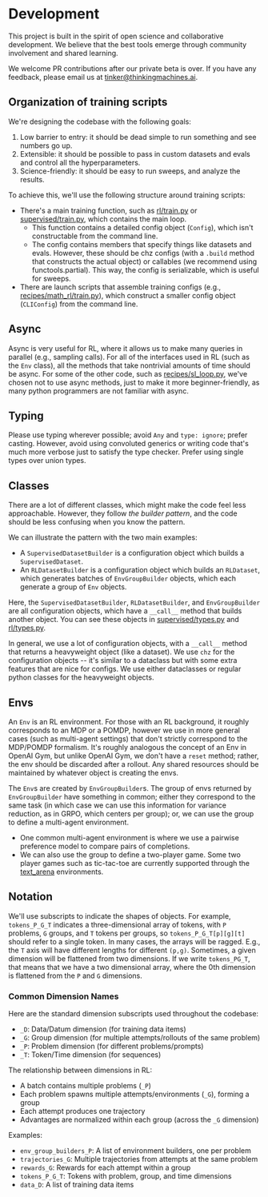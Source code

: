 # Development

This project is built in the spirit of open science and collaborative development. We believe that the best tools emerge through community involvement and shared learning.

We welcome PR contributions after our private beta is over. If you have any feedback, please email us at tinker@thinkingmachines.ai.

## Organization of training scripts

We're designing the codebase with the following goals:

1. Low barrier to entry: it should be dead simple to run something and see numbers go up.
2. Extensible: it should be possible to pass in custom datasets and evals and control all the hyperparameters.
3. Science-friendly: it should be easy to run sweeps, and analyze the results.

To achieve this, we'll use the following structure around training scripts:

- There's a main training function, such as [rl/train.py](tinker_cookbook/rl/train.py) or [supervised/train.py](tinker_cookbook/supervised/train.py), which contains the main loop.
    - This function contains a detailed config object (`Config`), which isn't constructable from the command line.
    - The config contains members that specify things like datasets and evals. However, these should be chz configs (with a `.build` method that constructs the actual object) or callables (we recommend using functools.partial). This way, the config is serializable, which is useful for sweeps.
- There are launch scripts that assemble training configs (e.g., [recipes/math_rl/train.py](tinker_cookbook/recipes/math_rl/train.py)), which construct a smaller config object (`CLIConfig`) from the command line.

## Async

Async is very useful for RL, where it allows us to make many queries in parallel (e.g., sampling calls). For all of the interfaces used in RL (such as the `Env` class), all the methods that take nontrivial amounts of time should be async. For some of the other code, such as [recipes/sl_loop.py](tinker_cookbook/recipes/sl_loop.py), we've chosen not to use async methods, just to make it more beginner-friendly, as many python programmers are not familiar with async.

## Typing

Please use typing wherever possible; avoid `Any` and `type: ignore`; prefer casting. However, avoid using convoluted generics or writing code that's much more verbose just to satisfy the type checker. Prefer using single types over union types.

## Classes

There are a lot of different classes, which might make the code feel less approachable. However, they follow *the builder pattern*, and the code should be less confusing when you know the pattern.

We can illustrate the pattern with the two main examples:

- A `SupervisedDatasetBuilder` is a configuration object which builds a `SupervisedDataset`.
- An `RLDatasetBuilder` is a configuration object which builds an `RLDataset`, which generates batches of `EnvGroupBuilder` objects, which each generate a group of `Env` objects.

Here, the `SupervisedDatasetBuilder`, `RLDatasetBuilder`, and `EnvGroupBuilder` are all configuration objects, which have a `__call__` method that builds another object. You can see these objects in [supervised/types.py](tinker_cookbook/supervised/types.py) and [rl/types.py](tinker_cookbook/rl/types.py).

In general, we use a lot of configuration objects, with a `__call__` method that returns a heavyweight object (like a dataset). We use `chz` for the configuration objects -- it's similar to a dataclass but with some extra features that are nice for configs. We use either dataclasses or regular python classes for the heavyweight objects.

## Envs

An `Env` is an RL environment. For those with an RL background, it roughly corresponds to an MDP or a POMDP, however we use in more general cases (such as multi-agent settings) that don't strictly correspond to the MDP/POMDP formalism. It's roughly analogous the concept of an Env in OpenAI Gym, but unlike OpenAI Gym, we don't have a `reset` method; rather, the env should be discarded after a rollout. Any shared resources should be maintained by whatever object is creating the envs.

The `Env`s are created by `EnvGroupBuilder`s. The group of envs returned by `EnvGroupBuilder` have something in common; either they correspond to the same task (in which case we can use this information for variance reduction, as in GRPO, which centers per group); or, we can use the group to define a multi-agent environment.

- One common multi-agent environment is where we use a pairwise preference model to compare pairs of completions.
- We can also use the group to define a two-player game. Some two player games such as tic-tac-toe are currently supported through the [text_arena](tinker_cookbook/recipes/multiplayer_rl/text_arena/env.py) environments.


## Notation

We'll use subscripts to indicate the shapes of objects. For example, `tokens_P_G_T` indicates a three-dimensional array of tokens, with `P` problems, `G` groups, and `T` tokens per groups, so `tokens_P_G_T[p][g][t]` should refer to a single token. In many cases, the arrays will be ragged. E.g., the `T` axis will have different lengths for different `(p,g)`. Sometimes, a given dimension will be flattened from two dimensions. If we write `tokens_PG_T`, that means that we have a two dimensional array, where the 0th dimension is flattened from the `P` and `G` dimensions.

### Common Dimension Names

Here are the standard dimension subscripts used throughout the codebase:

- `_D`: Data/Datum dimension (for training data items)
- `_G`: Group dimension (for multiple attempts/rollouts of the same problem)
- `_P`: Problem dimension (for different problems/prompts)
- `_T`: Token/Time dimension (for sequences)

The relationship between dimensions in RL:
- A batch contains multiple problems (`_P`)
- Each problem spawns multiple attempts/environments (`_G`), forming a group
- Each attempt produces one trajectory
- Advantages are normalized within each group (across the `_G` dimension)

Examples:
- `env_group_builders_P`: A list of environment builders, one per problem
- `trajectories_G`: Multiple trajectories from attempts at the same problem
- `rewards_G`: Rewards for each attempt within a group
- `tokens_P_G_T`: Tokens with problem, group, and time dimensions
- `data_D`: A list of training data items
